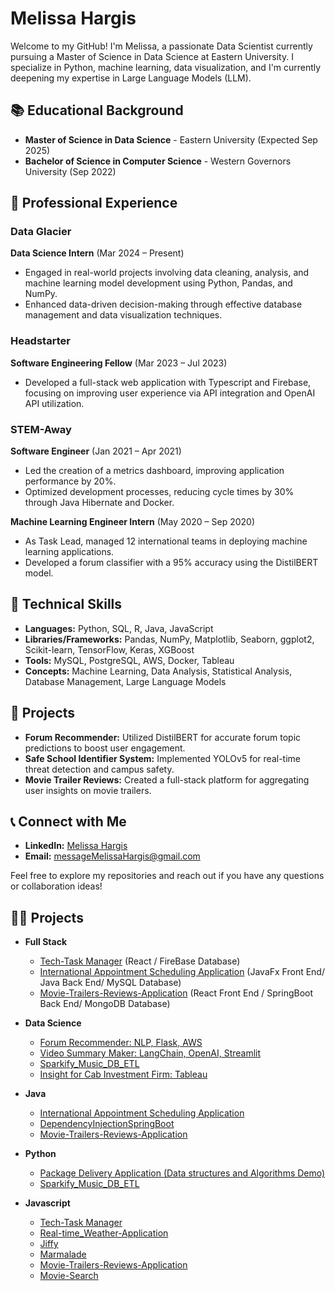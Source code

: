 # Melissa Hargis

Welcome to my GitHub! I'm Melissa, a passionate Data Scientist currently pursuing a Master of Science in Data Science at Eastern University. I specialize in Python, machine learning, data visualization, and I'm currently deepening my expertise in Large Language Models (LLM).

## 📚 Educational Background

- **Master of Science in Data Science** - Eastern University (Expected Sep 2025)
- **Bachelor of Science in Computer Science** - Western Governors University (Sep 2022)

## 💼 Professional Experience

### Data Glacier
**Data Science Intern** (Mar 2024 – Present)
- Engaged in real-world projects involving data cleaning, analysis, and machine learning model development using Python, Pandas, and NumPy.
- Enhanced data-driven decision-making through effective database management and data visualization techniques.

### Headstarter
**Software Engineering Fellow** (Mar 2023 – Jul 2023)
- Developed a full-stack web application with Typescript and Firebase, focusing on improving user experience via API integration and OpenAI API utilization.

### STEM-Away
**Software Engineer** (Jan 2021 – Apr 2021)
- Led the creation of a metrics dashboard, improving application performance by 20%.
- Optimized development processes, reducing cycle times by 30% through Java Hibernate and Docker.

**Machine Learning Engineer Intern** (May 2020 – Sep 2020)
- As Task Lead, managed 12 international teams in deploying machine learning applications.
- Developed a forum classifier with a 95% accuracy using the DistilBERT model.

## 🚀 Technical Skills

- **Languages:** Python, SQL, R, Java, JavaScript
- **Libraries/Frameworks:** Pandas, NumPy, Matplotlib, Seaborn, ggplot2, Scikit-learn, TensorFlow, Keras, XGBoost
- **Tools:** MySQL, PostgreSQL, AWS, Docker, Tableau
- **Concepts:** Machine Learning, Data Analysis, Statistical Analysis, Database Management, Large Language Models

## 🌟 Projects

- **Forum Recommender:** Utilized DistilBERT for accurate forum topic predictions to boost user engagement.
- **Safe School Identifier System:** Implemented YOLOv5 for real-time threat detection and campus safety.
- **Movie Trailer Reviews:** Created a full-stack platform for aggregating user insights on movie trailers.


## 📞 Connect with Me

- **LinkedIn:** [Melissa Hargis](https://linkedin.com/in/melissa-hargis/)
- **Email:** [messageMelissaHargis@gmail.com](mailto:messageMelissaHargis@gmail.com)

Feel free to explore my repositories and reach out if you have any questions or collaboration ideas!

<h2>👨‍💻 Projects</h2>

- <b>Full Stack </b>
  - [Tech-Task Manager](https://github.com/Tamiyo22/tech-tasks) (React / FireBase Database)
  - [International Appointment Scheduling Application](https://github.com/Tamiyo22/AppointmentSchedulingApplication) (JavaFx Front End/ Java Back End/ MySQL Database)
  - [Movie-Trailers-Reviews-Application](https://github.com/Tamiyo22/Movie-Trailers-Reviews-Application) (React Front End / SpringBoot Back End/ MongoDB Database)
  
- <b>Data Science</b>
  - [Forum Recommender: NLP, Flask, AWS ](http://3.129.123.13/)
  - [Video Summary Maker: LangChain, OpenAI, Streamlit](https://github.com/Tamiyo22/Video-Summary-Maker/tree/master)
  -  [Sparkify_Music_DB_ETL](https://github.com/Tamiyo22/Sparkify_Music_DB_ETL)
  -  [Insight for Cab Investment Firm: Tableau](https://github.com/Tamiyo22/Insights-for-Cab-Investment-Firm)
 
- <b>Java</b>

  - [International Appointment Scheduling Application](https://github.com/Tamiyo22/AppointmentSchedulingApplication)
  - [DependencyInjectionSpringBoot](https://github.com/Tamiyo22/DependencyInjectionSpringBoot)
  - [Movie-Trailers-Reviews-Application](https://github.com/Tamiyo22/Movie-Trailers-Reviews-Application)
 
- <b>Python</b>
  - [Package Delivery Application (Data structures and Algorithms Demo)](https://github.com/Tamiyo22/Package-Delivery-Algorithm)
  - [Sparkify_Music_DB_ETL](https://github.com/Tamiyo22/Sparkify_Music_DB_ETL)
 
  
- <b>Javascript</b>
  - [Tech-Task Manager](https://github.com/Tamiyo22/tech-tasks)
  - [Real-time_Weather-Application ](https://github.com/Tamiyo22/Real-time_Weather-Application)
  - [Jiffy ](https://github.com/Tamiyo22/jiffy-Project)
  - [Marmalade](https://github.com/Tamiyo22/Marmalade.fm)
  - [Movie-Trailers-Reviews-Application](https://github.com/Tamiyo22/Movie-Trailers-Reviews-Application)
  - [Movie-Search](https://github.com/Tamiyo22/Movie-Search)




